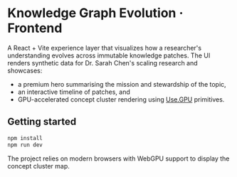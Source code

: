 # Knowledge Graph Evolution · Frontend

A React + Vite experience layer that visualizes how a researcher&apos;s understanding evolves across immutable knowledge patches. The UI renders synthetic data for Dr. Sarah Chen&apos;s scaling research and showcases:

- a premium hero summarising the mission and stewardship of the topic,
- an interactive timeline of patches, and
- GPU-accelerated concept cluster rendering using [Use.GPU](https://usegpu.live/) primitives.

## Getting started

```bash
npm install
npm run dev
```

The project relies on modern browsers with WebGPU support to display the concept cluster map.
